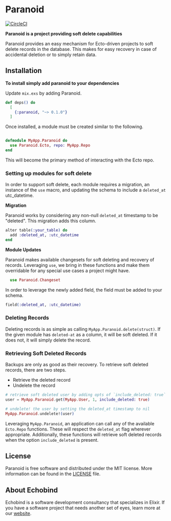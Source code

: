 # Paranoid

[![CircleCI](https://circleci.com/gh/echobind/paranoid.svg?style=svg)](https://circleci.com/gh/echobind/paranoid)

**Paranoid is a project providing soft delete capabilities**

Paranoid provides an easy mechanism for Ecto-driven projects to soft delete
records in the database. This makes for easy recovery in case of accidental
deletion or to simply retain data.

## Installation

**To install simply add paranoid to your dependencies**

Update `mix.exs` by adding Paranoid.

```elixir
def deps() do
  [
    {:paranoid, "~> 0.1.0"}
  ]
```

Once installed, a module must be created similar to the following.

```elixir

defmodule MyApp.Paranoid do
  use Paranoid.Ecto, repo: MyApp.Repo
end
```

This will become the primary method of interacting with the Ecto repo.

### Setting up modules for soft delete

In order to support soft delete, each module requires a migration, an instance
of the `use` macro, and updating the schema to include a `deleted_at`
utc_datetime.

**Migration**

Paranoid works by considering any non-null `deleted_at` timestamp to be
"deleted". This migration adds this column.

```elixir
alter table(:your_table) do
  add :deleted_at, :utc_datetime
end
```

**Module Updates**

Paranoid makes available changesets for soft deleting and recovery of records. Leveraging `use`, we bring in these functions and make them overridable for any special use cases a project might have.

```elixir
  use Paranoid.Changeset
```

In order to leverage the newly added field, the field must be added to your schema.

```elixir
field(:deleted_at, :utc_datetime)
```

### Deleting Records ###

Deleting records is as simple as calling `MyApp.Paranoid.delete(struct)`. If the
given module has `deleted-at` as a column, it will be soft deleted. If it does not, it will simply delete the record.


### Retrieving Soft Deleted Records

Backups are only as good as their recovery. To retrieve soft deleted records, there are two steps.

* Retrieve the deleted record
* Undelete the record

```elixir
# retrieve soft deleted user by adding opts of `include_deleted: true`
user = MyApp.Paranoid.get(MyApp.User, 1, include_deleted: true)

# undelete! the user by setting the deleted_at timestamp to nil
MyApp.Paranoid.undelete!(user)

```

Leveraging `MyApp.Paranoid`, an application can call any of the available
`Ecto.Repo` functions. These will respect the `deleted_at` flag wherever
appropriate. Additionally, these functions will retrieve soft deleted records
when the option `include_deleted` is present.

## License

Paranoid is free software and distributed under the MIT license. More information can be found in the [LICENSE](/LICENSE) file.

## About Echobind

Echobind is a software development consultancy that specializes in Elixir. If you have a software project that needs another set of eyes, learn more at our
[website][website].

[website]: https://echobind.com?utm_source=paranoid
